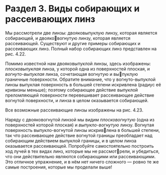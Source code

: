 # Раздел 3. Виды собирающих и рассеивающих линз
Мы рассмотрели две линзы: двояковыпуклую линзу, которая является собирающей, и двояковогнутую линзу, которая является рассеивающей. Существуют и другие примеры собирающих
и рассеивающих линз.
Полный набор собирающих линз представлен на рис. 4.22.

Помимо известной нам двояковыпуклой линзы, здесь изображены: _плосковыпуклая_ линза, у
которой одна из поверхностей плоская, и _вогнуто-выпуклая_ линза, сочетающая вогнутую и выпуклую граничные поверхности. Обратите внимание, что у вогнуто-выпуклой линзы выпуклая
поверхность в большей степени искривлена (радиус её кривизны меньше); поэтому собирающее
действие выпуклой преломляющей поверхности перевешивает рассеивающее действие вогнутой
поверхности, и линза в целом оказывается собирающей.

Все возможные рассеивающие линзы изображены на рис. 4.23.

Наряду с двояковогнутой линзой мы видим _плосковогнутую_ (одна из поверхностей которой
плоская) и _выпукло-вогнутую_ линзу. Вогнутая поверхность выпукло-вогнутой линзы искривлена в большей степени, так что рассеивающее действие вогнутой границы преобладает над
собирающим действием выпуклой границы, и в целом линза оказывается рассеивающей.
Попробуйте самостоятельно построить ход лучей в тех видах линз, которые мы не рассмотрели, и убедиться, что они действительно являются собирающими или рассеивающими. Это
отличное упражнение, и в нём нет ничего сложного — ровно те же самые построения, которые
мы проделали выше!
